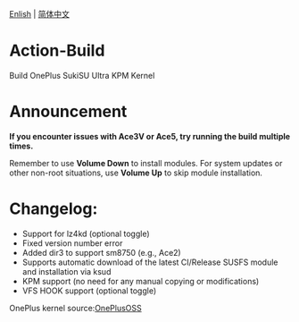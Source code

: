 [Enlish](README-en.md) | [简体中文](README.md)
 
# Action-Build
 
Build OnePlus SukiSU Ultra KPM Kernel

# Announcement

**If you encounter issues with Ace3V or Ace5, try running the build multiple times.**

Remember to use **Volume Down** to install modules. For system updates or other non-root situations, use **Volume Up** to skip module installation.

# Changelog:
 
- Support for lz4kd (optional toggle)
- Fixed version number error
- Added dir3 to support sm8750 (e.g., Ace2)
- Supports automatic download of the latest CI/Release SUSFS module and installation via ksud
- KPM support (no need for any manual copying or modifications)
- VFS HOOK support (optional toggle)
 
OnePlus kernel source:[OnePlusOSS](https://github.com/OnePlusOSS/kernel_manifest)
